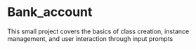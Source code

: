 # Bank_account
This small project covers the basics of class creation, instance management, and user interaction through input prompts
